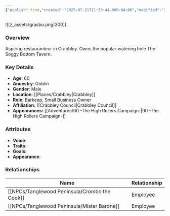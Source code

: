 ```yaml
---
{"publish":true,"created":"2025-07-21T11:30:44.000-04:00","modified":"2025-10-03T09:42:25.927-04:00","published":"2025-10-03T09:42:25.927-04:00","cssclasses":"","Age":"60","Ancestry":"Goblin","Gender":"Male","Location":["[[Crabbley]]"],"Role":["Barkeep, Small Business Owner"],"Affiliation":["[[Crabbley Council]]"],"Appearances":["[[00 -The High Rollers Campaign-]]"]}
---
```



![[z_assets/grasbo.png|300]]

### Overview
Aspiring restauranteur in Crabbley. Owns the popular watering hole The Soggy Bottom Tavern.

### Key Details
- **Age**: 60
- **Ancestry**: Goblin
- **Gender**: Male
- **Location**: [[Places/Crabbley\|Crabbley]]
- **Role**: Barkeep, Small Business Owner
- **Affiliation:** [[Crabbley Council\|Crabbley Council]]
- **Appearances:** [[Adventures/00 -The High Rollers Campaign-\|00 -The High Rollers Campaign-]]

### Attributes
- **Voice**: 
- **Traits**: 
- **Goals:** 
- **Appearance**: 

### Relationships

| Name                | Relationship |
| ------------------- | ------------ |
| [[NPCs/Tanglewood Peninsula/Crombo the Cook]] | Employee     |
| [[NPCs/Tanglewood Peninsula/Mister Barone]]   | Employee     |
